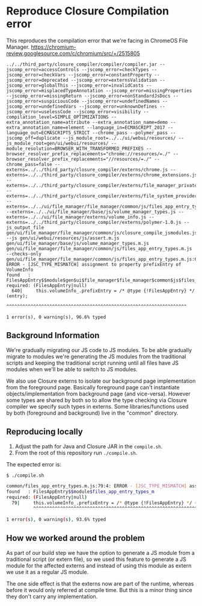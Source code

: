 # Reproduce Closure Compilation error

This reproduces the compilation error that we're facing in ChromeOS
File Manager.
https://chromium-review.googlesource.com/c/chromium/src/+/2515805

```
../../third_party/closure_compiler/compiler/compiler.jar --jscomp_error=accessControls --jscomp_error=checkTypes --jscomp_error=checkVars --jscomp_error=constantProperty --jscomp_error=deprecated --jscomp_error=externsValidation --jscomp_error=globalThis --jscomp_error=invalidCasts --jscomp_error=misplacedTypeAnnotation --jscomp_error=missingProperties --jscomp_error=missingReturn --jscomp_error=nonStandardJsDocs --jscomp_error=suspiciousCode --jscomp_error=undefinedNames --jscomp_error=undefinedVars --jscomp_error=unknownDefines --jscomp_error=uselessCode --jscomp_error=visibility --compilation_level=SIMPLE_OPTIMIZATIONS --extra_annotation_name=attribute --extra_annotation_name=demo --extra_annotation_name=element --language_in=ECMASCRIPT_2017 --language_out=ECMASCRIPT5_STRICT --chrome_pass --polymer_pass --jscomp_off=duplicate --js_module_root=../../ui/webui/resources/ --js_module_root=gen/ui/webui/resources/ --module_resolution=BROWSER_WITH_TRANSFORMED_PREFIXES --browser_resolver_prefix_replacements="chrome://resources/=./" --browser_resolver_prefix_replacements="//resources/=./" --chrome_pass=false --externs=../../third_party/closure_compiler/externs/chrome.js --externs=../../third_party/closure_compiler/externs/chrome_extensions.js --externs=../../third_party/closure_compiler/externs/file_manager_private.js --externs=../../third_party/closure_compiler/externs/file_system_provider.js --externs=../../ui/file_manager/file_manager/common/js/files_app_entry_types.js --externs=../../ui/file_manager/base/js/volume_manager_types.js --externs=../../ui/file_manager/externs/volume_info.js --externs=../../third_party/closure_compiler/externs/polymer-1.0.js --js_output_file gen/ui/file_manager/file_manager/common/js/closure_compile_jsmodules.js --js gen/ui/webui/resources/js/assert.m.js gen/ui/file_manager/base/js/volume_manager_types.m.js gen/ui/file_manager/file_manager/common/js/files_app_entry_types.m.js --checks-only
gen/ui/file_manager/file_manager/common/js/files_app_entry_types.m.js:640:4: ERROR - [JSC_TYPE_MISMATCH] assignment to property prefixEntry of VolumeInfo
found   : FilesAppEntry$$module$gen$ui$file_manager$file_manager$common$js$files_app_entry_types_m
required: (FilesAppEntry|null)
  640|     this.volumeInfo_.prefixEntry = /* @type {!FilesAppEntry} */ (entry);
           ^^^^^^^^^^^^^^^^^^^^^^^^^^^^^^^^^^^^^^^^^^^^^^^^^^^^^^^^^^^^^^^^^^^

1 error(s), 0 warning(s), 96.6% typed
```

## Background Information

We're gradually migrating our JS code to JS modules. To be able gradually
migrate to modules we're generating the JS modules from the traditional scripts
and keeping the traditional script running until all files have JS modules when
we'll be able to switch to JS modules.

We also use Closure externs to isolate our background page implementation from
the foreground page.  Basically foreground page can't instantiate
objects/implementation from background page (and vice-versa).  However some types
are shared by both so to allow the type checking via Closure compiler we
specify such types in externs.  Some libraries/functions used by both
(foreground and background) live in the "common" directory.

## Reproducing locally

1.  Adjust the path for Java and Closure JAR in the `compile.sh`.
2.  From the root of this repository run `./compile.sh`.

The expected error is:

```bash
$ ./compile.sh

common/files_app_entry_types.m.js:79:4: ERROR - [JSC_TYPE_MISMATCH] assignment to property prefixEntry of VolumeInfo
found   : FilesAppEntry$$module$files_app_entry_types_m
required: (FilesAppEntry|null)
  79|     this.volumeInfo_.prefixEntry = /* @type {!FilesAppEntry} */ (entry);
          ^^^^^^^^^^^^^^^^^^^^^^^^^^^^^^^^^^^^^^^^^^^^^^^^^^^^^^^^^^^^^^^^^^^

1 error(s), 0 warning(s), 93.6% typed

```

## How we worked around the problem

As part of our build step we have the option to generate a JS module from a
traditional script (or extern file), so we used this feature to generate a JS
module for the affected externs and instead of using this module as extern we
use it as a regular JS module.

The one side effect is that the externs now are part of the runtime, whereas
before it would only referred at compile time.  But this is a minor thing since
they don't carry any implementation.
